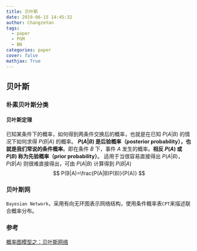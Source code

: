 ```yaml
---
title: 贝叶斯
date: 2019-06-15 14:45:32
author: ChangzeYan
tags:
  - paper
  - PGM
  - BN
categories: paper
cover: false
mathjax: True
---
```


## 贝叶斯

### 朴素贝叶斯分类

#### 贝叶斯定理
已知某条件下的概率，如何得到两条件交换后的概率，也就是在已知 $P(A|B)$ 的情况下如何求得 $P(B|A)$ 的概率。 **$P(A|B)$ 是后验概率（posterior probability），也就是我们常说的条件概率**。即在条件 $B$ 下，事件 $A$ 发生的概率。**相反 $P(A)$ 或 $P(B)$ 称为先验概率（prior probability）**。
适用于当很容易直接得出 $P(A|B)$，$P(B|A)$ 则很难直接得出，可由 $P(A|B)$ 计算得到 $P(B|A)$
$$
P(B|A)=\frac{P(A|B)P(B)}{P(A)}
$$

### 贝叶斯网
`Bayesian Network`，采用有向无环图表示网络结构，使用条件概率表`CPT`来描述联合概率分布。

### 参考
[概率图模型之：贝叶斯网络](https://blog.csdn.net/gnahznib/article/details/70244175)
